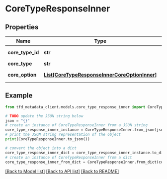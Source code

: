 # CoreTypeResponseInner


## Properties

Name | Type | Description | Notes
------------ | ------------- | ------------- | -------------
**core_type_id** | **str** | Core type identifier | [optional] 
**core_type** | **str** | Core type | [optional] 
**core_option** | [**List[CoreTypeResponseInnerCoreOptionInner]**](CoreTypeResponseInnerCoreOptionInner.md) | core type options | [optional] 

## Example

```python
from tfd_metadata_client.models.core_type_response_inner import CoreTypeResponseInner

# TODO update the JSON string below
json = "{}"
# create an instance of CoreTypeResponseInner from a JSON string
core_type_response_inner_instance = CoreTypeResponseInner.from_json(json)
# print the JSON string representation of the object
print(CoreTypeResponseInner.to_json())

# convert the object into a dict
core_type_response_inner_dict = core_type_response_inner_instance.to_dict()
# create an instance of CoreTypeResponseInner from a dict
core_type_response_inner_from_dict = CoreTypeResponseInner.from_dict(core_type_response_inner_dict)
```
[[Back to Model list]](../README.md#documentation-for-models) [[Back to API list]](../README.md#documentation-for-api-endpoints) [[Back to README]](../README.md)


